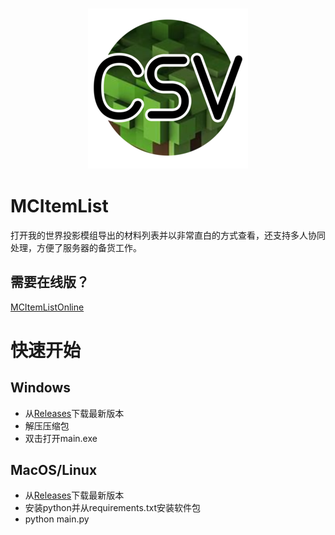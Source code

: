 <h3 align = "center">
    <img src = "images/logo.png" alt = "Logo" />
</h3>

# MCItemList
打开我的世界投影模组导出的材料列表并以非常直白的方式查看，还支持多人协同处理，方便了服务器的备货工作。

## 需要在线版？

[MCItemListOnline](https://github.com/Akttoer/MCItemListOnline)

# 快速开始
## Windows

* 从[Releases](https://github.com/Akttoer/MCItemList/releases)下载最新版本
* 解压压缩包
* 双击打开main.exe

## MacOS/Linux

* 从[Releases](https://github.com/Akttoer/MCItemList/releases)下载最新版本
* 安装python并从requirements.txt安装软件包
* python main.py
